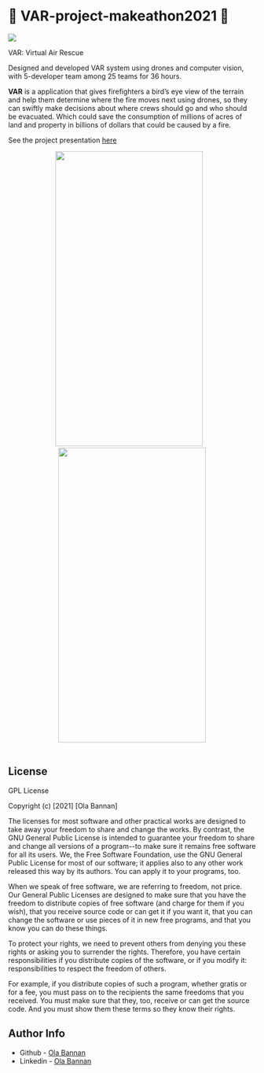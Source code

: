 # 🔰 VAR-project-makeathon2021 🔰

[![](https://img.shields.io/badge/author-@OlaBannan-blue.svg?style=flat)](www.linkedin.com/in/ola-bannan-98a667175)

VAR: Virtual Air Rescue

Designed and developed VAR system  using drones and computer vision, with 5-developer team among 25 teams for 36 hours. 

**VAR** is a application that gives firefighters a bird’s eye view of the terrain and help them determine where the fire
moves next using drones, so they can swiftly make decisions about where crews should go and who should be evacuated.
Which could save the consumption of millions of acres of land and property in billions of dollars that could be caused by a fire.

See the project presentation [here](https://www.canva.com/design/DAEo3Qzxq5o/mYQ-DYV-_FI3wKar-a1QKw/view?utm_content=DAEo3Qzxq5o&utm_campaign=designshare&utm_medium=link&utm_source=publishsharelink#1)

<div align="center"><img src="https://drive.google.com/uc?export=view&id=1ZpFgFVu6GeECFbYJCmpdZDyG9505Ak2N" width="300" height="600"/> &nbsp;&nbsp;  <img src="https://drive.google.com/uc?export=view&id=16xWmOIgxbKYxxgZ80g-wN-hOaXQ9I9Ln" width="300" height="600" /></div> <br>





## License

  GPL License

  Copyright (c) [2021] [Ola Bannan]

   The licenses for most software and other practical works are designed
  to take away your freedom to share and change the works.  By contrast,
  the GNU General Public License is intended to guarantee your freedom to
  share and change all versions of a program--to make sure it remains free
  software for all its users.  We, the Free Software Foundation, use the
  GNU General Public License for most of our software; it applies also to
  any other work released this way by its authors.  You can apply it to
  your programs, too.

   When we speak of free software, we are referring to freedom, not
  price.  Our General Public Licenses are designed to make sure that you
  have the freedom to distribute copies of free software (and charge for
  them if you wish), that you receive source code or can get it if you
  want it, that you can change the software or use pieces of it in new
  free programs, and that you know you can do these things.

   To protect your rights, we need to prevent others from denying you
  these rights or asking you to surrender the rights.  Therefore, you have
  certain responsibilities if you distribute copies of the software, or if
  you modify it: responsibilities to respect the freedom of others.

   For example, if you distribute copies of such a program, whether
  gratis or for a fee, you must pass on to the recipients the same
  freedoms that you received.  You must make sure that they, too, receive
  or can get the source code.  And you must show them these terms so they
  know their rights.


## Author Info

- Github - [Ola Bannan](https://github.com/OlaBannan)
- Linkedin - [Ola Bannan](www.linkedin.com/in/ola-bannan-98a667175)
